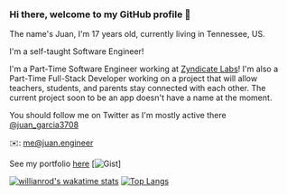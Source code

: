 ### Hi there, welcome to my GitHub profile 👋

The name's Juan, I'm 17 years old, currently living in Tennessee, US.

I'm a self-taught Software Engineer!

I'm a Part-Time Software Engineer working at [Zyndicate Labs](https://www.zyndicate.app)! I'm also a Part-Time Full-Stack Developer working on a project that will allow teachers, students, and parents stay connected with each other. The current project soon to be an app doesn't have a name at the moment. 

You should follow me on Twitter as I'm mostly active there 
[@juan_garcia3708](https://twitter.com/juan_garcia3708)

✉️: me@juan.engineer 


See my portfolio [here](https://juan.engineer)
[![Gist](https://gist.githubusercontent.com/fangskillz/cf2c594e83f8c60e88767f2764b93e01/raw)]

[![willianrod's wakatime stats](https://github-readme-stats.vercel.app/api/wakatime?username=fangskillz)](https://github.com/anuraghazra/github-readme-stats)
[![Top Langs](https://github-readme-stats.vercel.app/api/top-langs/?username=fangskillz&langs_count=8)](https://github.com/anuraghazra/github-readme-stats)

